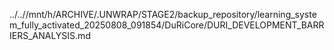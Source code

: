 ../..//mnt/h/ARCHIVE/.UNWRAP/STAGE2/backup_repository/learning_system_fully_activated_20250808_091854/DuRiCore/DURI_DEVELOPMENT_BARRIERS_ANALYSIS.md